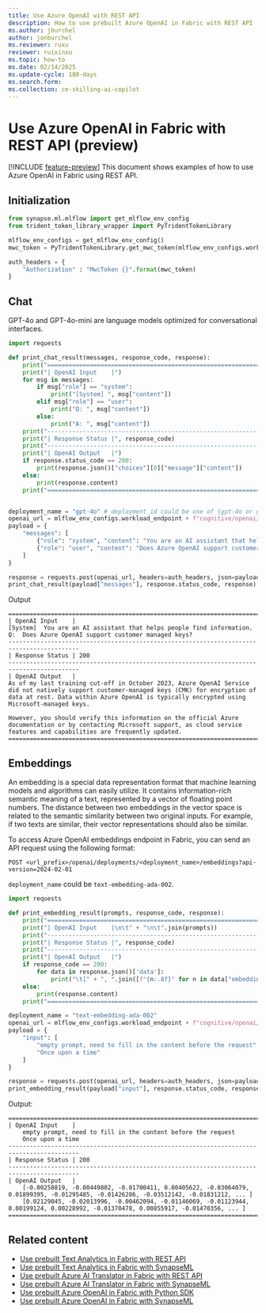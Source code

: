 ```yaml
---
title: Use Azure OpenAI with REST API
description: How to use prebuilt Azure OpenAI in Fabric with REST API
ms.author: jburchel
author: jonburchel
ms.reviewer: ruxu
reviewer: ruixinxu
ms.topic: how-to
ms.date: 02/14/2025
ms.update-cycle: 180-days
ms.search.form:
ms.collection: ce-skilling-ai-copilot
---
```


# Use Azure OpenAI in Fabric with REST API (preview)

[!INCLUDE [feature-preview](../../includes/feature-preview-note.md)]
This document shows examples of how to use Azure OpenAI in Fabric using REST API.

## Initialization

```python
from synapse.ml.mlflow import get_mlflow_env_config
from trident_token_library_wrapper import PyTridentTokenLibrary

mlflow_env_configs = get_mlflow_env_config()
mwc_token = PyTridentTokenLibrary.get_mwc_token(mlflow_env_configs.workspace_id, mlflow_env_configs.artifact_id, 2)

auth_headers = {
    "Authorization" : "MwcToken {}".format(mwc_token)
}
```
## Chat

GPT-4o and GPT-4o-mini are language models optimized for conversational interfaces. 

```python
import requests

def print_chat_result(messages, response_code, response):
    print("==========================================================================================")
    print("| OpenAI Input    |")
    for msg in messages:
        if msg["role"] == "system":
            print("[System] ", msg["content"])
        elif msg["role"] == "user":
            print("Q: ", msg["content"])
        else:
            print("A: ", msg["content"])
    print("------------------------------------------------------------------------------------------")
    print("| Response Status |", response_code)
    print("------------------------------------------------------------------------------------------")
    print("| OpenAI Output   |")
    if response.status_code == 200:
        print(response.json()["choices"][0]["message"]["content"])
    else:
        print(response.content)
    print("==========================================================================================")


deployment_name = "gpt-4o" # deployment_id could be one of {gpt-4o or gpt-4o-mini}
openai_url = mlflow_env_configs.workload_endpoint + f"cognitive/openai/openai/deployments/{deployment_name}/chat/completions?api-version=2025-04-01-preview"
payload = {
    "messages": [
        {"role": "system", "content": "You are an AI assistant that helps people find information."},
        {"role": "user", "content": "Does Azure OpenAI support customer managed keys?"}
    ]
}

response = requests.post(openai_url, headers=auth_headers, json=payload)
print_chat_result(payload["messages"], response.status_code, response)
```

Output

```console
==========================================================================================
| OpenAI Input    |
[System]  You are an AI assistant that helps people find information.
Q:  Does Azure OpenAI support customer managed keys?
------------------------------------------------------------------------------------------
| Response Status | 200
------------------------------------------------------------------------------------------
| OpenAI Output   |
As of my last training cut-off in October 2023, Azure OpenAI Service did not natively support customer-managed keys (CMK) for encryption of data at rest. Data within Azure OpenAI is typically encrypted using Microsoft-managed keys. 

However, you should verify this information on the official Azure documentation or by contacting Microsoft support, as cloud service features and capabilities are frequently updated.
==========================================================================================
```
## Embeddings
An embedding is a special data representation format that machine learning models and algorithms can easily utilize. It contains information-rich semantic meaning of a text, represented by a vector of floating point numbers. The distance between two embeddings in the vector space is related to the semantic similarity between two original inputs. For example, if two texts are similar, their vector representations should also be similar.

To access Azure OpenAI embeddings endpoint in Fabric, you can send an API request using the following format:

```POST <url_prefix>/openai/deployments/<deployment_name>/embeddings?api-version=2024-02-01```

`deployment_name` could be `text-embedding-ada-002`.

```python
import requests

def print_embedding_result(prompts, response_code, response):
    print("==========================================================================================")
    print("| OpenAI Input    |\n\t" + "\n\t".join(prompts))
    print("------------------------------------------------------------------------------------------")
    print("| Response Status |", response_code)
    print("------------------------------------------------------------------------------------------")
    print("| OpenAI Output   |")
    if response_code == 200:
        for data in response.json()['data']:
            print("\t[" + ", ".join([f"{n:.8f}" for n in data["embedding"][:10]]) + ", ... ]")
    else:
        print(response.content)
    print("==========================================================================================")

deployment_name = "text-embedding-ada-002"
openai_url = mlflow_env_configs.workload_endpoint + f"cognitive/openai/openai/deployments/{deployment_name}/embeddings?api-version=2025-04-01-preview"
payload = {
    "input": [
        "empty prompt, need to fill in the content before the request",
        "Once upon a time"
    ]
}

response = requests.post(openai_url, headers=auth_headers, json=payload)
print_embedding_result(payload["input"], response.status_code, response)
```


Output:
```console
==========================================================================================
| OpenAI Input    |
	empty prompt, need to fill in the content before the request
	Once upon a time
------------------------------------------------------------------------------------------
| Response Status | 200
------------------------------------------------------------------------------------------
| OpenAI Output   |
	[-0.00258819, -0.00449802, -0.01700411, 0.00405622, -0.03064079, 0.01899395, -0.01295485, -0.01426286, -0.03512142, -0.01831212, ... ]
	[0.02129045, -0.02013996, -0.00462094, -0.01146069, -0.01123944, 0.00199124, 0.00228992, -0.01370478, 0.00855917, -0.01470356, ... ]
==========================================================================================
```

## Related content

- [Use prebuilt Text Analytics in Fabric with REST API](how-to-use-text-analytics.md)
- [Use prebuilt Text Analytics in Fabric with SynapseML](how-to-use-text-analytics.md)
- [Use prebuilt Azure AI Translator in Fabric with REST API](how-to-use-text-translator.md)
- [Use prebuilt Azure AI Translator in Fabric with SynapseML](how-to-use-text-translator.md)
- [Use prebuilt Azure OpenAI in Fabric with Python SDK](how-to-use-openai-sdk-synapse.md)
- [Use prebuilt Azure OpenAI in Fabric with SynapseML](how-to-use-openai-sdk-synapse.md)
